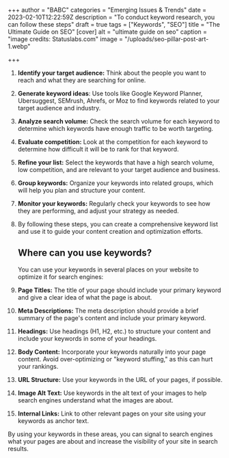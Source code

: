 +++
author = "BABC"
categories = "Emerging Issues & Trends"
date = 2023-02-10T12:22:59Z
description = "To conduct keyword research, you can follow these steps"
draft = true
tags = ["Keywords", "SEO"]
title = "The Ultimate Guide on SEO"
[cover]
alt = "ultimate guide on seo"
caption = "image credits: Statuslabs.com"
image = "/uploads/seo-pillar-post-art-1.webp"

+++
1. **Identify your target audience:** Think about the people you want to reach and what they are searching for online.
2. **Generate keyword ideas**: Use tools like Google Keyword Planner, Ubersuggest, SEMrush, Ahrefs, or Moz to find keywords related to your target audience and industry.
3. **Analyze search volume:** Check the search volume for each keyword to determine which keywords have enough traffic to be worth targeting.
4. **Evaluate competition:** Look at the competition for each keyword to determine how difficult it will be to rank for that keyword.
5. **Refine your list:** Select the keywords that have a high search volume, low competition, and are relevant to your target audience and business.
6. **Group keywords:** Organize your keywords into related groups, which will help you plan and structure your content.
7. **Monitor your keywords:** Regularly check your keywords to see how they are performing, and adjust your strategy as needed.
8. By following these steps, you can create a comprehensive keyword list and use it to guide your content creation and optimization efforts.

   ## Where can you use keywords?

   You can use your keywords in several places on your website to optimize it for search engines:


1. **Page Titles:** The title of your page should include your primary keyword and give a clear idea of what the page is about.
2. **Meta Descriptions:** The meta description should provide a brief summary of the page's content and include your primary keyword.
3. **Headings:** Use headings (H1, H2, etc.) to structure your content and include your keywords in some of your headings.
4. **Body Content:** Incorporate your keywords naturally into your page content. Avoid over-optimizing or "keyword stuffing," as this can hurt your rankings.
5. **URL Structure:** Use your keywords in the URL of your pages, if possible.
6. **Image Alt Text:** Use keywords in the alt text of your images to help search engines understand what the images are about.
7. **Internal Links:** Link to other relevant pages on your site using your keywords as anchor text.

By using your keywords in these areas, you can signal to search engines what your pages are about and increase the visibility of your site in search results.